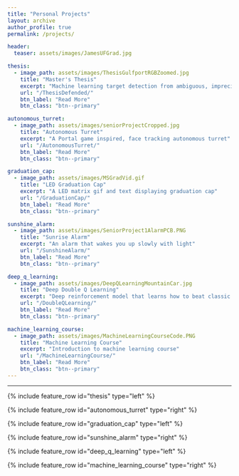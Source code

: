 ```yaml
---
title: "Personal Projects"
layout: archive
author_profile: true
permalink: /projects/

header:
  teaser: assets/images/JamesUFGrad.jpg

thesis:
  - image_path: assets/images/ThesisGulfportRGBZoomed.jpg
    title: "Master's Thesis"
    excerpt: "Machine learning target detection from ambiguous, imprecise data"
    url: "/ThesisDefended/"
    btn_label: "Read More"
    btn_class: "btn--primary"

autonomous_turret:
  - image_path: assets/images/seniorProjectCropped.jpg
    title: "Autonomous Turret"
    excerpt: "A Portal game inspired, face tracking autonomous turret"
    url: "/AutonomousTurret/"
    btn_label: "Read More"
    btn_class: "btn--primary"

graduation_cap:
  - image_path: assets/images/MSGradVid.gif
    title: "LED Graduation Cap"
    excerpt: "A LED matrix gif and text displaying graduation cap"
    url: "/GraduationCap/"
    btn_label: "Read More"
    btn_class: "btn--primary"

sunshine_alarm:
  - image_path: assets/images/SeniorProject1AlarmPCB.PNG
    title: "Sunrise Alarm"
    excerpt: "An alarm that wakes you up slowly with light"
    url: "/SunshineAlarm/"
    btn_label: "Read More"
    btn_class: "btn--primary"

deep_q_learning:
  - image_path: assets/images/DeepQLearningMountainCar.jpg
    title: "Deep Double Q Learning"
    excerpt: "Deep reinforcement model that learns how to beat classic control problems"
    url: "/DoubleQLearning/"
    btn_label: "Read More"
    btn_class: "btn--primary"

machine_learning_course:
  - image_path: assets/images/MachineLearningCourseCode.PNG
    title: "Machine Learning Course"
    excerpt: "Introduction to machine learning course"
    url: "/MachineLearningCourse/"
    btn_label: "Read More"
    btn_class: "btn--primary"
---
```


---

{% include feature_row id="thesis" type="left" %}

{% include feature_row id="autonomous_turret" type="right" %}

{% include feature_row id="graduation_cap" type="left" %}

{% include feature_row id="sunshine_alarm" type="right" %}

{% include feature_row id="deep_q_learning" type="left" %}

{% include feature_row id="machine_learning_course" type="right" %}

